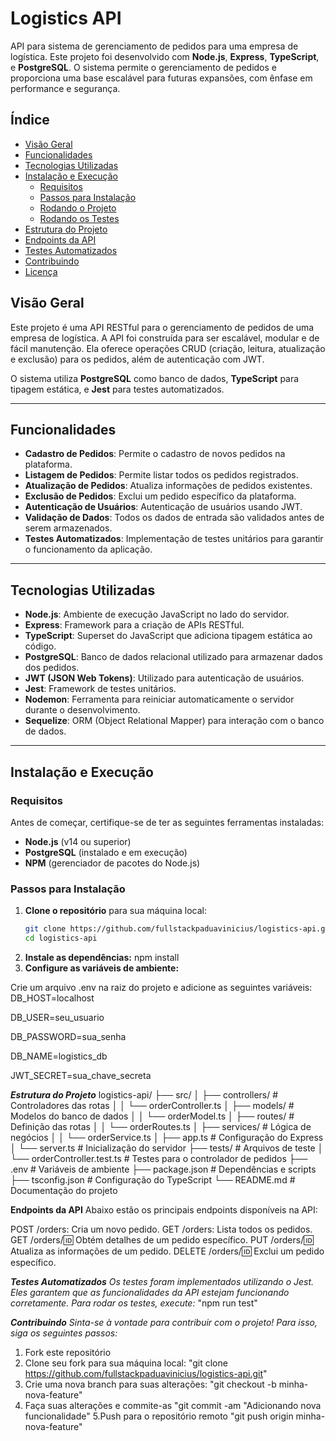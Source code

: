 # Logistics API

API para sistema de gerenciamento de pedidos para uma empresa de logística. Este projeto foi desenvolvido com **Node.js**, **Express**, **TypeScript**, e **PostgreSQL**. O sistema permite o gerenciamento de pedidos e proporciona uma base escalável para futuras expansões, com ênfase em performance e segurança.

## Índice

- [Visão Geral](#visão-geral)
- [Funcionalidades](#funcionalidades)
- [Tecnologias Utilizadas](#tecnologias-utilizadas)
- [Instalação e Execução](#instalação-e-execução)
  - [Requisitos](#requisitos)
  - [Passos para Instalação](#passos-para-instalação)
  - [Rodando o Projeto](#rodando-o-projeto)
  - [Rodando os Testes](#rodando-os-testes)
- [Estrutura do Projeto](#estrutura-do-projeto)
- [Endpoints da API](#endpoints-da-api)
- [Testes Automatizados](#testes-automatizados)
- [Contribuindo](#contribuindo)
- [Licença](#licença)

## Visão Geral

Este projeto é uma API RESTful para o gerenciamento de pedidos de uma empresa de logística. A API foi construída para ser escalável, modular e de fácil manutenção. Ela oferece operações CRUD (criação, leitura, atualização e exclusão) para os pedidos, além de autenticação com JWT.

O sistema utiliza **PostgreSQL** como banco de dados, **TypeScript** para tipagem estática, e **Jest** para testes automatizados.

---

## Funcionalidades

- **Cadastro de Pedidos**: Permite o cadastro de novos pedidos na plataforma.
- **Listagem de Pedidos**: Permite listar todos os pedidos registrados.
- **Atualização de Pedidos**: Atualiza informações de pedidos existentes.
- **Exclusão de Pedidos**: Exclui um pedido específico da plataforma.
- **Autenticação de Usuários**: Autenticação de usuários usando JWT.
- **Validação de Dados**: Todos os dados de entrada são validados antes de serem armazenados.
- **Testes Automatizados**: Implementação de testes unitários para garantir o funcionamento da aplicação.

---

## Tecnologias Utilizadas

- **Node.js**: Ambiente de execução JavaScript no lado do servidor.
- **Express**: Framework para a criação de APIs RESTful.
- **TypeScript**: Superset do JavaScript que adiciona tipagem estática ao código.
- **PostgreSQL**: Banco de dados relacional utilizado para armazenar dados dos pedidos.
- **JWT (JSON Web Tokens)**: Utilizado para autenticação de usuários.
- **Jest**: Framework de testes unitários.
- **Nodemon**: Ferramenta para reiniciar automaticamente o servidor durante o desenvolvimento.
- **Sequelize**: ORM (Object Relational Mapper) para interação com o banco de dados.

---

## Instalação e Execução

### Requisitos

Antes de começar, certifique-se de ter as seguintes ferramentas instaladas:

- **Node.js** (v14 ou superior)
- **PostgreSQL** (instalado e em execução)
- **NPM** (gerenciador de pacotes do Node.js)

### Passos para Instalação

1. **Clone o repositório** para sua máquina local:
   ```bash
   git clone https://github.com/fullstackpaduavinicius/logistics-api.git
   cd logistics-api

2. **Instale as dependências:**
   npm install
3. **Configure as variáveis de ambiente:**

Crie um arquivo .env na raiz do projeto e adicione as seguintes variáveis:
DB_HOST=localhost

DB_USER=seu_usuario

DB_PASSWORD=sua_senha

DB_NAME=logistics_db

JWT_SECRET=sua_chave_secreta

***Estrutura do Projeto***
logistics-api/
├── src/
│   ├── controllers/             # Controladores das rotas
│   │   └── orderController.ts
│   ├── models/                  # Modelos do banco de dados
│   │   └── orderModel.ts
│   ├── routes/                  # Definição das rotas
│   │   └── orderRoutes.ts
│   ├── services/                # Lógica de negócios
│   │   └── orderService.ts
│   ├── app.ts                   # Configuração do Express
│   └── server.ts                # Inicialização do servidor
├── tests/                       # Arquivos de teste
│   └── orderController.test.ts  # Testes para o controlador de pedidos
├── .env                         # Variáveis de ambiente
├── package.json                 # Dependências e scripts
├── tsconfig.json                # Configuração do TypeScript
└── README.md                    # Documentação do projeto


**Endpoints da API**
Abaixo estão os principais endpoints disponíveis na API:

POST /orders: Cria um novo pedido.
GET /orders: Lista todos os pedidos.
GET /orders/:id: Obtém detalhes de um pedido específico.
PUT /orders/:id: Atualiza as informações de um pedido.
DELETE /orders/:id: Exclui um pedido específico.


***Testes Automatizados***
*Os testes foram implementados utilizando o Jest. Eles garantem que as funcionalidades da API estejam funcionando corretamente.*
*Para rodar os testes, execute:*
"npm run test"


***Contribuindo***
*Sinta-se à vontade para contribuir com o projeto! Para isso, siga os seguintes passos:*
1. Fork este repositório
2. Clone seu fork para sua máquina local:
"git clone https://github.com/fullstackpaduavinicius/logistics-api.git"
3. Crie uma nova branch para suas alterações:
"git checkout -b minha-nova-feature"
4. Faça suas alterações e commite-as
"git commit -am "Adicionando nova funcionalidade"
5.Push para o repositório remoto
"git push origin minha-nova-feature"



